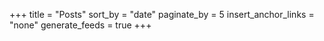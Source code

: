 +++
title = "Posts"
sort_by = "date"
paginate_by = 5
insert_anchor_links = "none"
generate_feeds = true
+++
